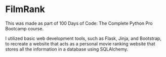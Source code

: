 # FilmRank

This was made as part of 100 Days of Code: The Complete Python Pro Bootcamp course.

I utilized basic web development tools, such as Flask, Jinja, and Bootstrap, to recreate a website that acts as a personal movie ranking website that stores all the information in a database using SQLAlchemy.
